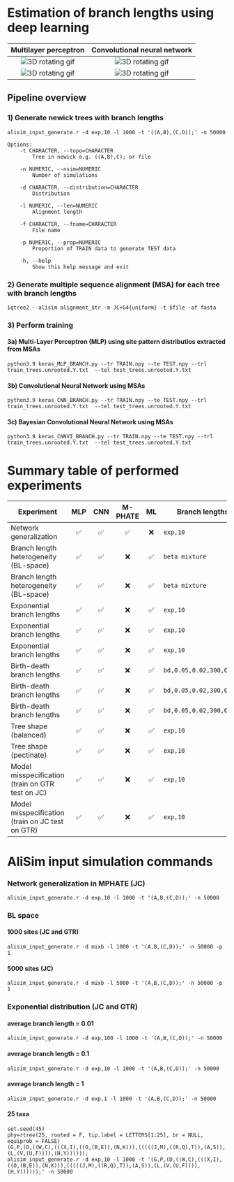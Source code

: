 # Estimation of branch lengths using deep learning
Multilayer perceptron | Convolutional neural network
:-------------------------:|:-------------------------:
![3D rotating gif](https://github.com/antonysuv/tree_branch/blob/main/img/mlp_intraslice_knn_5_dropout_0.0_epoch.gif) | ![3D rotating gif](https://github.com/antonysuv/tree_branch/blob/main/img/cnn_intraslice_knn_2_dropout_0.0_epoch.gif)
![3D rotating gif](https://github.com/antonysuv/tree_branch/blob/main/img/mlp_intraslice_knn_5_dropout_0.0_valloss.gif) | ![3D rotating gif](https://github.com/antonysuv/tree_branch/blob/main/img/cnn_intraslice_knn_2_dropout_0.0_valloss.gif)
## Pipeline overview 
### 1) Generate newick trees with branch lengths  
```
alisim_input_generate.r -d exp,10 -l 1000 -t '((A,B),(C,D));' -n 50000 
```
```
Options:
	-t CHARACTER, --topo=CHARACTER
		Tree in newick e.g. ((A,B),C); or file

	-n NUMERIC, --nsim=NUMERIC
		Number of simulations

	-d CHARACTER, --distribution=CHARACTER
		Distribution

	-l NUMERIC, --len=NUMERIC
		Alignment length

	-f CHARACTER, --fname=CHARACTER
		File name
	
    -p NUMERIC, --prop=NUMERIC
		Proportion of TRAIN data to generate TEST data
	
    -h, --help
		Show this help message and exit
```
### 2) Generate multiple sequence alignment (MSA) for each tree with branch lengths 
```
iqtree2 --alisim alignment_$tr -m JC+G4{uniform} -t $file -af fasta
```
### 3) Perform training
#### 3a) Multi-Layer Perceptron (MLP) using site pattern distributios extracted from MSAs
```
python3.9 keras_MLP_BRANCH.py --tr TRAIN.npy --te TEST.npy --trl train_trees.unrooted.Y.txt  --tel test_trees.unrooted.Y.txt 
```
#### 3b) Convolutional Neural Network using MSAs
```
python3.9 keras_CNN_BRANCH.py --tr TRAIN.npy --te TEST.npy --trl train_trees.unrooted.Y.txt  --tel test_trees.unrooted.Y.txt 
```
#### 3c) Bayesian Convolutional Neural Network using MSAs
```
python3.9 keras_CNNVI_BRANCH.py --tr TRAIN.npy --te TEST.npy --trl train_trees.unrooted.Y.txt  --tel test_trees.unrooted.Y.txt 
```

# Summary table of performed experiments
| Experiment | MLP | CNN | M-PHATE | ML | Branch lengths | MSA model | N taxa | 
| --- | :---: | :---: | :---: | :---: | --- | --- | --- |
| Network generalization | ✅ | ✅ | ✅ | ❌ | ```exp,10``` | JC+G | 4 |
| Branch length heterogeneity (BL-space) | ✅ | ✅ | ❌ | ✅ | ```beta mixture``` | JC+G | 4 |
| Branch length heterogeneity (BL-space) | ✅ | ✅ | ❌ | ✅ | ```beta mixture``` | GTR+G | 4 |
| Exponential branch lengths | ✅ | ✅ | ❌ | ✅ | ```exp,10``` | JC+G | 4 (unrooted) |
| Exponential branch lengths | ✅ | ✅ | ❌ | ✅ | ```exp,10``` | GTR+G | 4 (unrooted) |
| Exponential branch lengths | ✅ | ✅ | ❌ | ✅ | ```exp,10``` | UNREST+G | 4 (rooted) |
| Birth-death branch lengths | ✅ | ✅ | ❌ | ✅ | ```bd,0.05,0.02,300,0.001``` | JC+G | 4 (unrooted) |
| Birth-death branch lengths | ✅ | ✅ | ❌ | ✅ | ```bd,0.05,0.02,300,0.001``` | GTR+G | 4 (unrooted) |
| Birth-death branch lengths | ✅ | ✅ | ❌ | ✅ | ```bd,0.05,0.02,300,0.001``` | UNREST+G | 4 (rooted) |
| Tree shape (balanced) | ✅ | ✅ | ❌ | ✅ | ```exp,10``` | GTR+G | 8 |
| Tree shape (pectinate) | ✅ | ✅ | ❌ | ✅ | ```exp,10``` | GTR+G | 8 |
| Model misspecification (train on GTR test on JC) | ✅ | ✅ | ❌ | ✅ | ```exp,10``` | JC+G | 4 (unrooted) |
| Model misspecification (train on JC test on GTR) | ✅ | ✅ | ❌ | ✅ | ```exp,10``` | JC+G | 4 (unrooted) |



# AliSim input simulation commands
### Network generalization in MPHATE (JC) 
```
alisim_input_generate.r -d exp,10 -l 1000 -t '(A,B,(C,D));' -n 50000
```

### BL space
#### 1000 sites (JC and GTR)
```
alisim_input_generate.r -d mixb -l 1000 -t '(A,B,(C,D));' -n 50000 -p 1
```

#### 5000 sites (JC)
```
alisim_input_generate.r -d mixb -l 5000 -t '(A,B,(C,D));' -n 50000 -p 1
```



### Exponential distribution (JC and GTR)


#### average branch length = 0.01
```
alisim_input_generate.r -d exp,100 -l 1000 -t '(A,B,(C,D));' -n 50000
```

#### average branch length = 0.1
```
alisim_input_generate.r -d exp,10 -l 1000 -t '(A,B,(C,D));' -n 50000
```

#### average branch length = 1
```
alisim_input_generate.r -d exp,1 -l 1000 -t '(A,B,(C,D));' -n 50000
```

#### 25 taxa
```
set.seed(45)
phy=rtree(25, rooted = F, tip.label = LETTERS[1:25], br = NULL, equiprob = FALSE)
(G,P,(D,((W,C),(((X,I),((O,(B,E)),(N,K))),(((((J,M),((R,Q),T)),(A,S)),(L,(V,(U,F)))),(H,Y))))));
alisim_input_generate.r -d exp,10 -l 1000 -t '(G,P,(D,((W,C),(((X,I),((O,(B,E)),(N,K))),(((((J,M),((R,Q),T)),(A,S)),(L,(V,(U,F)))),(H,Y))))));' -n 50000
```